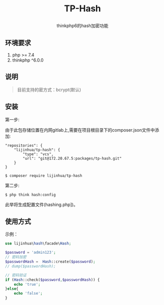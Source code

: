 
<h1><p align="center">TP-Hash</p></h1>
<p align="center"> thinkphp6的hash加密功能</p>

## 环境要求

1. php >= 7.4
2. thinkphp ^6.0.0

## 说明
> 目前支持的密方式：bcrypt(默认)

## 安装

第一步:

由于此包存储位置在内网gitlab上,需要在项目根目录下的composer.json文件中添加:
```shell
"repositories": {
    "lijinhua/tp-hash": {
        "type": "vcs",
        "url": "git@172.20.67.5:packages/tp-hash.git"
    }
}
```

```shell
$ composer require lijinhua/tp-hash
```

第二步:

```shell
$ php think hash:config
```
此举将生成配置文件(hashing.php])。


## 使用方式


示例：

```php
use lijinhua\hash\facade\Hash;

$password = 'admin123';
// 密码加密
$passwordHash =  Hash::create($password);
// dump($passwordHash);

// 密码验证
if (Hash::check($password,$passwordHash)) {
    echo 'true';
}else{
    echo 'false';
}
```
